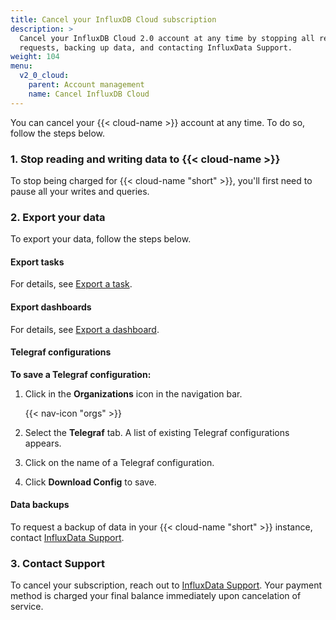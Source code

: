 ```yaml
---
title: Cancel your InfluxDB Cloud subscription
description: >
  Cancel your InfluxDB Cloud 2.0 account at any time by stopping all read and write
  requests, backing up data, and contacting InfluxData Support.
weight: 104
menu:
  v2_0_cloud:
    parent: Account management
    name: Cancel InfluxDB Cloud
---
```


You can cancel your {{< cloud-name >}} account at any time. To do so, follow the steps below.

### 1. Stop reading and writing data to {{< cloud-name >}}

To stop being charged for {{< cloud-name "short" >}}, you'll first need to pause all your writes and queries.

### 2. Export your data

To export your data, follow the steps below.

#### Export tasks

For details, see [Export a task](/v2.0/process-data/manage-tasks/export-task/).

#### Export dashboards

For details, see [Export a dashboard](v2.0/visualize-data/dashboards/export-dashboard/).

#### Telegraf configurations

**To save a Telegraf configuration:**

1. Click in the **Organizations** icon in the navigation bar.

    {{< nav-icon "orgs" >}}

2. Select the **Telegraf** tab. A list of existing Telegraf configurations appears.
3. Click on the name of a Telegraf configuration.
4. Click **Download Config** to save.

#### Data backups

To request a backup of data in your {{< cloud-name "short" >}} instance, contact [InfluxData Support](mailto:support@influxdata.com).

### 3. Contact Support

To cancel your subscription, reach out to [InfluxData Support](mailto:support@influxdata.com). Your payment method is charged your final balance immediately upon cancelation of service.
